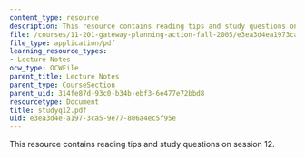 ```yaml
---
content_type: resource
description: This resource contains reading tips and study questions on session 12.
file: /courses/11-201-gateway-planning-action-fall-2005/e3ea3d4ea1973ca59e77806a4ec5f95e_studyq12.pdf
file_type: application/pdf
learning_resource_types:
- Lecture Notes
ocw_type: OCWFile
parent_title: Lecture Notes
parent_type: CourseSection
parent_uid: 314fe87d-93c0-b34b-ebf3-6e477e72bbd8
resourcetype: Document
title: studyq12.pdf
uid: e3ea3d4e-a197-3ca5-9e77-806a4ec5f95e
---
```

This resource contains reading tips and study questions on session 12.

